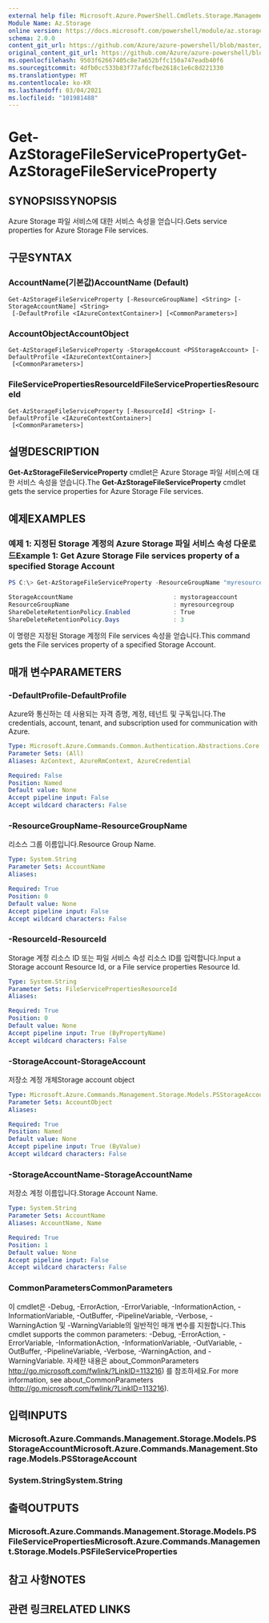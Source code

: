 ```yaml
---
external help file: Microsoft.Azure.PowerShell.Cmdlets.Storage.Management.dll-Help.xml
Module Name: Az.Storage
online version: https://docs.microsoft.com/powershell/module/az.storage/get-azstoragefileserviceproperty
schema: 2.0.0
content_git_url: https://github.com/Azure/azure-powershell/blob/master/src/Storage/Storage.Management/help/Get-AzStorageFileServiceProperty.md
original_content_git_url: https://github.com/Azure/azure-powershell/blob/master/src/Storage/Storage.Management/help/Get-AzStorageFileServiceProperty.md
ms.openlocfilehash: 9503f62667405c8e7a652bffc150a747eadb40f6
ms.sourcegitcommit: 4dfb0cc533b83f77afdcfbe2618c1e6c8d221330
ms.translationtype: MT
ms.contentlocale: ko-KR
ms.lasthandoff: 03/04/2021
ms.locfileid: "101981488"
---
```

# <span data-ttu-id="b1539-101">Get-AzStorageFileServiceProperty</span><span class="sxs-lookup"><span data-stu-id="b1539-101">Get-AzStorageFileServiceProperty</span></span>

## <span data-ttu-id="b1539-102">SYNOPSIS</span><span class="sxs-lookup"><span data-stu-id="b1539-102">SYNOPSIS</span></span>
<span data-ttu-id="b1539-103">Azure Storage 파일 서비스에 대한 서비스 속성을 얻습니다.</span><span class="sxs-lookup"><span data-stu-id="b1539-103">Gets service properties for Azure Storage File services.</span></span>

## <span data-ttu-id="b1539-104">구문</span><span class="sxs-lookup"><span data-stu-id="b1539-104">SYNTAX</span></span>

### <span data-ttu-id="b1539-105">AccountName(기본값)</span><span class="sxs-lookup"><span data-stu-id="b1539-105">AccountName (Default)</span></span>
```
Get-AzStorageFileServiceProperty [-ResourceGroupName] <String> [-StorageAccountName] <String>
 [-DefaultProfile <IAzureContextContainer>] [<CommonParameters>]
```

### <span data-ttu-id="b1539-106">AccountObject</span><span class="sxs-lookup"><span data-stu-id="b1539-106">AccountObject</span></span>
```
Get-AzStorageFileServiceProperty -StorageAccount <PSStorageAccount> [-DefaultProfile <IAzureContextContainer>]
 [<CommonParameters>]
```

### <span data-ttu-id="b1539-107">FileServicePropertiesResourceId</span><span class="sxs-lookup"><span data-stu-id="b1539-107">FileServicePropertiesResourceId</span></span>
```
Get-AzStorageFileServiceProperty [-ResourceId] <String> [-DefaultProfile <IAzureContextContainer>]
 [<CommonParameters>]
```

## <span data-ttu-id="b1539-108">설명</span><span class="sxs-lookup"><span data-stu-id="b1539-108">DESCRIPTION</span></span>
<span data-ttu-id="b1539-109">**Get-AzStorageFileServiceProperty** cmdlet은 Azure Storage 파일 서비스에 대한 서비스 속성을 얻습니다.</span><span class="sxs-lookup"><span data-stu-id="b1539-109">The **Get-AzStorageFileServiceProperty** cmdlet gets the service properties for Azure Storage File services.</span></span>

## <span data-ttu-id="b1539-110">예제</span><span class="sxs-lookup"><span data-stu-id="b1539-110">EXAMPLES</span></span>

### <span data-ttu-id="b1539-111">예제 1: 지정된 Storage 계정의 Azure Storage 파일 서비스 속성 다운로드</span><span class="sxs-lookup"><span data-stu-id="b1539-111">Example 1: Get  Azure Storage File services property of a specified Storage Account</span></span>
```powershell
PS C:\> Get-AzStorageFileServiceProperty -ResourceGroupName "myresourcegroup" -AccountName "mystorageaccount"

StorageAccountName                            : mystorageaccount
ResourceGroupName                             : myresourcegroup
ShareDeleteRetentionPolicy.Enabled            : True
ShareDeleteRetentionPolicy.Days               : 3
```

<span data-ttu-id="b1539-112">이 명령은 지정된 Storage 계정의 File services 속성을 얻습니다.</span><span class="sxs-lookup"><span data-stu-id="b1539-112">This command gets the File services property of a specified Storage Account.</span></span>

## <span data-ttu-id="b1539-113">매개 변수</span><span class="sxs-lookup"><span data-stu-id="b1539-113">PARAMETERS</span></span>

### <span data-ttu-id="b1539-114">-DefaultProfile</span><span class="sxs-lookup"><span data-stu-id="b1539-114">-DefaultProfile</span></span>
<span data-ttu-id="b1539-115">Azure와 통신하는 데 사용되는 자격 증명, 계정, 테넌트 및 구독입니다.</span><span class="sxs-lookup"><span data-stu-id="b1539-115">The credentials, account, tenant, and subscription used for communication with Azure.</span></span>

```yaml
Type: Microsoft.Azure.Commands.Common.Authentication.Abstractions.Core.IAzureContextContainer
Parameter Sets: (All)
Aliases: AzContext, AzureRmContext, AzureCredential

Required: False
Position: Named
Default value: None
Accept pipeline input: False
Accept wildcard characters: False
```

### <span data-ttu-id="b1539-116">-ResourceGroupName</span><span class="sxs-lookup"><span data-stu-id="b1539-116">-ResourceGroupName</span></span>
<span data-ttu-id="b1539-117">리소스 그룹 이름입니다.</span><span class="sxs-lookup"><span data-stu-id="b1539-117">Resource Group Name.</span></span>

```yaml
Type: System.String
Parameter Sets: AccountName
Aliases:

Required: True
Position: 0
Default value: None
Accept pipeline input: False
Accept wildcard characters: False
```

### <span data-ttu-id="b1539-118">-ResourceId</span><span class="sxs-lookup"><span data-stu-id="b1539-118">-ResourceId</span></span>
<span data-ttu-id="b1539-119">Storage 계정 리소스 ID 또는 파일 서비스 속성 리소스 ID를 입력합니다.</span><span class="sxs-lookup"><span data-stu-id="b1539-119">Input a Storage account Resource Id, or a File service properties Resource Id.</span></span>

```yaml
Type: System.String
Parameter Sets: FileServicePropertiesResourceId
Aliases:

Required: True
Position: 0
Default value: None
Accept pipeline input: True (ByPropertyName)
Accept wildcard characters: False
```

### <span data-ttu-id="b1539-120">-StorageAccount</span><span class="sxs-lookup"><span data-stu-id="b1539-120">-StorageAccount</span></span>
<span data-ttu-id="b1539-121">저장소 계정 개체</span><span class="sxs-lookup"><span data-stu-id="b1539-121">Storage account object</span></span>

```yaml
Type: Microsoft.Azure.Commands.Management.Storage.Models.PSStorageAccount
Parameter Sets: AccountObject
Aliases:

Required: True
Position: Named
Default value: None
Accept pipeline input: True (ByValue)
Accept wildcard characters: False
```

### <span data-ttu-id="b1539-122">-StorageAccountName</span><span class="sxs-lookup"><span data-stu-id="b1539-122">-StorageAccountName</span></span>
<span data-ttu-id="b1539-123">저장소 계정 이름입니다.</span><span class="sxs-lookup"><span data-stu-id="b1539-123">Storage Account Name.</span></span>

```yaml
Type: System.String
Parameter Sets: AccountName
Aliases: AccountName, Name

Required: True
Position: 1
Default value: None
Accept pipeline input: False
Accept wildcard characters: False
```

### <span data-ttu-id="b1539-124">CommonParameters</span><span class="sxs-lookup"><span data-stu-id="b1539-124">CommonParameters</span></span>
<span data-ttu-id="b1539-125">이 cmdlet은 -Debug, -ErrorAction, -ErrorVariable, -InformationAction, -InformationVariable, -OutBuffer, -PipelineVariable, -Verbose, -WarningAction 및 -WarningVariable의 일반적인 매개 변수를 지원합니다.</span><span class="sxs-lookup"><span data-stu-id="b1539-125">This cmdlet supports the common parameters: -Debug, -ErrorAction, -ErrorVariable, -InformationAction, -InformationVariable, -OutVariable, -OutBuffer, -PipelineVariable, -Verbose, -WarningAction, and -WarningVariable.</span></span> <span data-ttu-id="b1539-126">자세한 내용은 about_CommonParameters http://go.microsoft.com/fwlink/?LinkID=113216) 를 참조하세요.</span><span class="sxs-lookup"><span data-stu-id="b1539-126">For more information, see about_CommonParameters (http://go.microsoft.com/fwlink/?LinkID=113216).</span></span>

## <span data-ttu-id="b1539-127">입력</span><span class="sxs-lookup"><span data-stu-id="b1539-127">INPUTS</span></span>

### <span data-ttu-id="b1539-128">Microsoft.Azure.Commands.Management.Storage.Models.PSStorageAccount</span><span class="sxs-lookup"><span data-stu-id="b1539-128">Microsoft.Azure.Commands.Management.Storage.Models.PSStorageAccount</span></span>

### <span data-ttu-id="b1539-129">System.String</span><span class="sxs-lookup"><span data-stu-id="b1539-129">System.String</span></span>

## <span data-ttu-id="b1539-130">출력</span><span class="sxs-lookup"><span data-stu-id="b1539-130">OUTPUTS</span></span>

### <span data-ttu-id="b1539-131">Microsoft.Azure.Commands.Management.Storage.Models.PSFileServiceProperties</span><span class="sxs-lookup"><span data-stu-id="b1539-131">Microsoft.Azure.Commands.Management.Storage.Models.PSFileServiceProperties</span></span>

## <span data-ttu-id="b1539-132">참고 사항</span><span class="sxs-lookup"><span data-stu-id="b1539-132">NOTES</span></span>

## <span data-ttu-id="b1539-133">관련 링크</span><span class="sxs-lookup"><span data-stu-id="b1539-133">RELATED LINKS</span></span>
